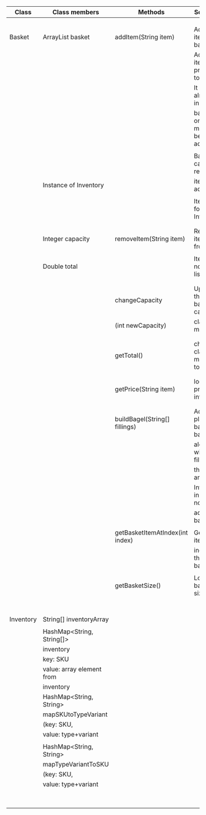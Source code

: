 


| Class     | Class members             | Methods                         | Scenario                      | Output   |
|-----------|---------------------------|---------------------------------|-------------------------------|----------|
|           |                           |                                 |                               |          |
|           |                           |                                 |                               |          |
|           |                           |                                 |                               |          |
| Basket    | ArrayList<String> basket  | addItem(String item)            | Adds item to basket.          | true     |
|           |                           |                                 | Adds item price to total.     |          |
|           |                           |                                 | It item is already in         | true     |
|           |                           |                                 | basket one more will be added |          |
|           |                           |                                 |                               |          |
|           |                           |                                 | Basket capacity reached,      | false    |
|           | Instance of Inventory     |                                 | item not added                |          |
|           |                           |                                 |                               |          |
|           |                           |                                 | Item not found in Inventory   | false    |
|           |                           |                                 |                               |          |
|           |                           |                                 |                               |          |
|           | Integer capacity          | removeItem(String item)         | Remove item from list         | true     |
|           |                           |                                 |                               |          |
|           | Double  total             |                                 | Item was not in the list      | false    |
|           |                           |                                 |                               |          |
|           |                           |                                 |                               |          |
|           |                           | changeCapacity                  | Updates the basket capacity   | capacity |
|           |                           | (int newCapacity)               | class member                  |          |
|           |                           |                                 |                               |          |
|           |                           |                                 |                               |          |
|           |                           | getTotal()                      | checks class member total     | total    |
|           |                           |                                 |                               |          |
|           |                           |                                 |                               |          |
|           |                           | getPrice(String item)           | looks up price in inventory   | price    |
|           |                           |                                 |                               |          |
|           |                           |                                 |                               |          |
|           |                           | buildBagel(String[] fillings)   | Adds plain bagel to basket    | true     |
|           |                           |                                 | along with the fillings in    |          |
|           |                           |                                 | the array.                    |          |
|           |                           |                                 | Invalid input -> nothing      | false    |
|           |                           |                                 | added to basket               |          |
|           |                           |                                 |                               |          |
|           |                           | getBasketItemAtIndex(int index) | Gets an item at a             | itemID   |
|           |                           |                                 | index in the basket           |          |
|           |                           |                                 |                               |          |
|           |                           | getBasketSize()                 | Looks up basket size          | size     |
|           |                           |                                 |                               |          |
|           |                           |                                 |                               |          |
|           |                           |                                 |                               |          |
|           |                           |                                 |                               |          |
|           |                           |                                 |                               |          |
|           |                           |                                 |                               |          |
|           |                           |                                 |                               |          |
| Inventory | String[] inventoryArray   |                                 |                               |          |
|           |                           |                                 |                               |          |
|           | HashMap<String, String[]> |                                 |                               |          |
|           | inventory                 |                                 |                               |          |
|           | key: SKU                  |                                 |                               |          |
|           | value: array element from |                                 |                               |          |
|           | inventory                 |                                 |                               |          |
|           | HashMap<String, String>   |                                 |                               |          |
|           | mapSKUtoTypeVariant       |                                 |                               |          |
|           | (key: SKU,                |                                 |                               |          |
|           | value: type+variant       |                                 |                               |          |
|           |                           |                                 |                               |          |
|           | HashMap<String, String>   |                                 |                               |          |
|           | mapTypeVariantToSKU       |                                 |                               |          |
|           | (key: SKU,                |                                 |                               |          |
|           | value: type+variant       |                                 |                               |          |
|           |                           |                                 |                               |          |
|           |                           |                                 |                               |          |
|           |                           |                                 |                               |          |
|           |                           |                                 |                               |          |
|           |                           |                                 |                               |          |
|           |                           |                                 |                               |          |
|           |                           |                                 |                               |          |
|           |                           |                                 |                               |          |




